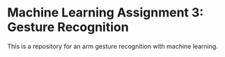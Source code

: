 # Machine Learning Assignment 3: Gesture Recognition

This is a repository for an arm gesture recognition with machine learning.